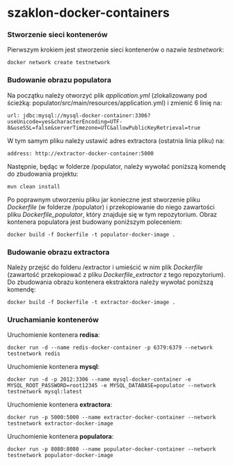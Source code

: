 # szaklon-docker-containers

### Stworzenie sieci kontenerów

Pierwszym krokiem jest stworzenie sieci kontenerów o nazwie _testnetwork_:

`docker network create testnetwork`

### Budowanie obrazu populatora

Na początku należy otworzyć plik _application.yml_ (zlokalizowany pod ścieżką: populator/src/main/resources/application.yml) i zmienić 6 linię na:

`url: jdbc:mysql://mysql-docker-container:3306?useUnicode=yes&characterEncoding=UTF-8&useSSL=false&serverTimezone=UTC&allowPublicKeyRetrieval=true`

W tym samym pliku należy ustawić adres extractora (ostatnia linia pliku) na:

`address: http://extractor-docker-container:5000`

Następnie, będąc w folderze /populator, należy wywołać poniższą komendę do zbudowania projektu:

`mvn clean install`

Po poprawnym utworzeniu pliku jar konieczne jest stworzenie pliku _Dockerfile_ (w folderze /populator) i przekopiowanie do niego zawartości pliku _Dockerfile_populator_, który znajduje się w tym repozytorium. Obraz kontenera populatora jest budowany poniższym poleceniem:

`docker build -f Dockerfile -t populator-docker-image .`

### Budowanie obrazu extractora

Należy przejść do folderu /extractor i umieścić w nim plik _Dockerfile_ (zawartość przekopiować z pliku _Dockerfile_extractor_ z tego repozytorium). Do zbudowania obrazu kontenera ekstraktora należy wywołać poniższą komendę:

`docker build -f Dockerfile -t extractor-docker-image .`

### Uruchamianie kontenerów

Uruchomienie kontenera **redisa**:

`docker run -d --name redis-docker-container -p 6379:6379 --network testnetwork redis`

Uruchomienie kontenera **mysql**:

`docker run -d -p 2012:3306 --name mysql-docker-container -e MYSQL_ROOT_PASSWORD=root12345 -e MYSQL_DATABASE=populator --network testnetwork mysql:latest`

Uruchomienie kontenera **extractora**:

`docker run -p 5000:5000 --name extractor-docker-container --network testnetwork extractor-docker-image`

Uruchomienie kontenera **populatora**:

`docker run -p 8080:8080 --name populator-docker-container --network testnetwork populator-docker-image`
